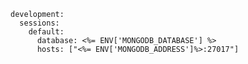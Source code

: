 <!-- usedin: [ _includes/_inlines/Deployment/Rails/rails-stacks] - layout:code post: rails-stacks_note -->

```
development:
  sessions:
    default:
      database: <%= ENV['MONGODB_DATABASE'] %>
      hosts: ["<%= ENV['MONGODB_ADDRESS']%>:27017"]
```
